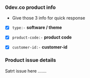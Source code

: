 ### 0dev.co product info

* Give those 3 info for quick response
- [x] `type:-` **software / theme**
- [x] `product-code:-` **product code**
- [x] `customer-id:-` **customer-id**


### Product issue details

Satrt issue here .......
